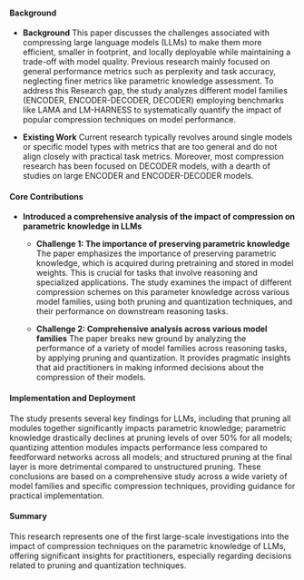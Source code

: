 #### Background
- **Background**
This paper discusses the challenges associated with compressing large language models (LLMs) to make them more efficient, smaller in footprint, and locally deployable while maintaining a trade-off with model quality. Previous research mainly focused on general performance metrics such as perplexity and task accuracy, neglecting finer metrics like parametric knowledge assessment. To address this Research gap, the study analyzes different model families (ENCODER, ENCODER-DECODER, DECODER) employing benchmarks like LAMA and LM-HARNESS to systematically quantify the impact of popular compression techniques on model performance.

- **Existing Work**
Current research typically revolves around single models or specific model types with metrics that are too general and do not align closely with practical task metrics. Moreover, most compression research has been focused on DECODER models, with a dearth of studies on large ENCODER and ENCODER-DECODER models.

#### Core Contributions
  - **Introduced a comprehensive analysis of the impact of compression on parametric knowledge in LLMs**
      - **Challenge 1: The importance of preserving parametric knowledge**
        The paper emphasizes the importance of preserving parametric knowledge, which is acquired during pretraining and stored in model weights. This is crucial for tasks that involve reasoning and specialized applications. The study examines the impact of different compression schemes on this parameter knowledge across various model families, using both pruning and quantization techniques, and their performance on downstream reasoning tasks.

      - **Challenge 2: Comprehensive analysis across various model families**
        The paper breaks new ground by analyzing the performance of a variety of model families across reasoning tasks, by applying pruning and quantization. It provides pragmatic insights that aid practitioners in making informed decisions about the compression of their models.

#### Implementation and Deployment
The study presents several key findings for LLMs, including that pruning all modules together significantly impacts parametric knowledge; parametric knowledge drastically declines at pruning levels of over 50% for all models; quantizing attention modules impacts performance less compared to feedforward networks across all models; and structured pruning at the final layer is more detrimental compared to unstructured pruning. These conclusions are based on a comprehensive study across a wide variety of model families and specific compression techniques, providing guidance for practical implementation.

#### Summary
This research represents one of the first large-scale investigations into the impact of compression techniques on the parametric knowledge of LLMs, offering significant insights for practitioners, especially regarding decisions related to pruning and quantization techniques.